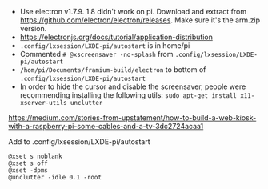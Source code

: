 * Use electron v1.7.9. 1.8 didn't work on pi. Download and extract from https://github.com/electron/electron/releases. Make sure it's the arm.zip version.
* https://electronjs.org/docs/tutorial/application-distribution
* `.config/lxsession/LXDE-pi/autostart` is in home/pi
* Commented `# @xscreensaver -no-splash` from `.config/lxsession/LXDE-pi/autostart`
* `/hom/pi/Documents/framium-build/electron` to bottom of `.config/lxsession/LXDE-pi/autostart`
* In order to hide the cursor and disable the screensaver, people were recommending installing the following utils: `sudo apt-get install x11-xserver-utils unclutter`

https://medium.com/stories-from-upstatement/how-to-build-a-web-kiosk-with-a-raspberry-pi-some-cables-and-a-tv-3dc2724acaa1

Add to .config/lxsession/LXDE-pi/autostart

```
@xset s noblank
@xset s off
@xset -dpms
@unclutter -idle 0.1 -root
```
